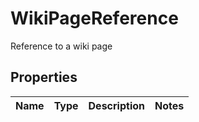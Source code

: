

# WikiPageReference

Reference to a wiki page

## Properties

| Name | Type | Description | Notes |
|------------ | ------------- | ------------- | -------------|



